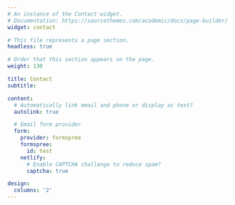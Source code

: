 ```yaml
---
# An instance of the Contact widget.
# Documentation: https://sourcethemes.com/academic/docs/page-builder/
widget: contact

# This file represents a page section.
headless: true

# Order that this section appears on the page.
weight: 130

title: Contact
subtitle:

content:
  # Automatically link email and phone or display as text?
  autolink: true

  # Email form provider
  form:
    provider: formspree
    formspree:
      id: test
    netlify:
      # Enable CAPTCHA challenge to reduce spam?
      captcha: true

design:
  columns: '2'
---
```


<form
  name="contact"
  method="POST"
  data-netlify-recaptcha="true"
  data-netlify="true"
>
  <!-- input fields and custom reCAPTCHA snippet -->
</form>

<!-- <head>
<script type="module" src="https://unpkg.com/friendly-challenge@0.9.0/widget.module.min.js" async defer></script>
<script nomodule src="https://unpkg.com/friendly-challenge@0.9.0/widget.min.js" async defer></script>
</head>

Hier noch <div class="frc-captcha" data-sitekey="<FCMHHISNQ5KGGETR>"></div> -->
